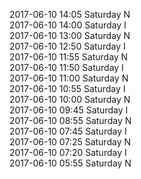 2017-06-10 14:05 Saturday  N  
2017-06-10 14:00 Saturday  I  
2017-06-10 13:00 Saturday  N  
2017-06-10 12:50 Saturday  I  
2017-06-10 11:55 Saturday  N  
2017-06-10 11:50 Saturday  I  
2017-06-10 11:00 Saturday  N  
2017-06-10 10:55 Saturday  I  
2017-06-10 10:00 Saturday  N  
2017-06-10 09:45 Saturday  I  
2017-06-10 08:55 Saturday  N  
2017-06-10 07:45 Saturday  I  
2017-06-10 07:25 Saturday  N  
2017-06-10 07:20 Saturday  I  
2017-06-10 05:55 Saturday  N  

